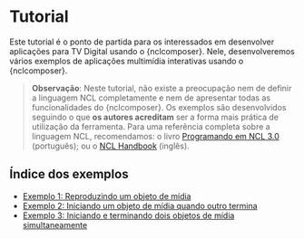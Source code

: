 # Tutorial #
Este tutorial é o ponto de partida para os interessados em desenvolver
aplicações para TV Digital usando o {nclcomposer}.  Nele, desenvolveremos
vários exemplos de aplicações multimídia interativas usando o {nclcomposer}.

> __Observação__:  Neste tutorial, não existe a preocupação nem de definir a
> linguagem NCL completamente e nem de apresentar todas as funcionalidades do
> {nclcomposer}.  Os exemplos são desenvolvidos seguindo o que __os autores
> acreditam__ ser a forma mais prática de utilização da ferramenta.
> Para uma referência completa sobre a linguagem NCL, recomendamos: o livro
> [Programando em NCL 3.0](http://www.ncl.org.br/programandoncl/) (português);
> ou o [NCL Handbook](http://handbook.ncl.org.br) (inglês). 

## Índice dos exemplos

  * [Exemplo 1: Reproduzindo um objeto de mídia](01.hello_world)
  * [Exemplo 2: Iniciando um objeto de mídia quando outro termina](02.on_end_start)
  * [Exemplo 3: Iniciando e terminando dois objetos de mídia
     simultaneamente](03.simultaneous_media_objects)

